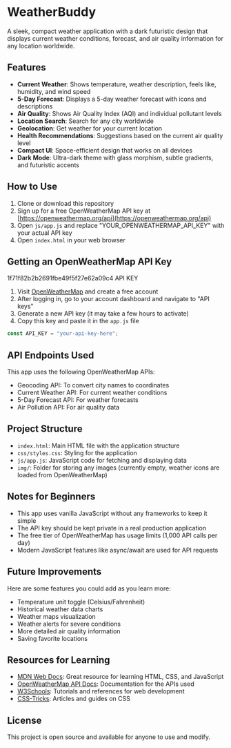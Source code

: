 # WeatherBuddy

A sleek, compact weather application with a dark futuristic design that displays current weather conditions, forecast, and air quality information for any location worldwide.

## Features

- **Current Weather**: Shows temperature, weather description, feels like, humidity, and wind speed
- **5-Day Forecast**: Displays a 5-day weather forecast with icons and descriptions
- **Air Quality**: Shows Air Quality Index (AQI) and individual pollutant levels
- **Location Search**: Search for any city worldwide
- **Geolocation**: Get weather for your current location
- **Health Recommendations**: Suggestions based on the current air quality level
- **Compact UI**: Space-efficient design that works on all devices
- **Dark Mode**: Ultra-dark theme with glass morphism, subtle gradients, and futuristic accents

## How to Use

1. Clone or download this repository
2. Sign up for a free OpenWeatherMap API key at [https://openweathermap.org/api](https://openweathermap.org/api)
3. Open `js/app.js` and replace "YOUR_OPENWEATHERMAP_API_KEY" with your actual API key
4. Open `index.html` in your web browser

## Getting an OpenWeatherMap API Key

1f71f82b2b2691fbe49f5f27e62a09c4 API KEY 

1. Visit [OpenWeatherMap](https://openweathermap.org/) and create a free account
2. After logging in, go to your account dashboard and navigate to "API keys"
3. Generate a new API key (it may take a few hours to activate)
4. Copy this key and paste it in the `app.js` file

```javascript
const API_KEY = "your-api-key-here";
```

## API Endpoints Used

This app uses the following OpenWeatherMap APIs:

- Geocoding API: To convert city names to coordinates
- Current Weather API: For current weather conditions
- 5-Day Forecast API: For weather forecasts
- Air Pollution API: For air quality data

## Project Structure

- `index.html`: Main HTML file with the application structure
- `css/styles.css`: Styling for the application
- `js/app.js`: JavaScript code for fetching and displaying data
- `img/`: Folder for storing any images (currently empty, weather icons are loaded from OpenWeatherMap)

## Notes for Beginners

- This app uses vanilla JavaScript without any frameworks to keep it simple
- The API key should be kept private in a real production application
- The free tier of OpenWeatherMap has usage limits (1,000 API calls per day)
- Modern JavaScript features like async/await are used for API requests

## Future Improvements

Here are some features you could add as you learn more:

- Temperature unit toggle (Celsius/Fahrenheit)
- Historical weather data charts
- Weather maps visualization
- Weather alerts for severe conditions
- More detailed air quality information
- Saving favorite locations

## Resources for Learning

- [MDN Web Docs](https://developer.mozilla.org/): Great resource for learning HTML, CSS, and JavaScript
- [OpenWeatherMap API Docs](https://openweathermap.org/api): Documentation for the APIs used
- [W3Schools](https://www.w3schools.com/): Tutorials and references for web development
- [CSS-Tricks](https://css-tricks.com/): Articles and guides on CSS

## License

This project is open source and available for anyone to use and modify. 